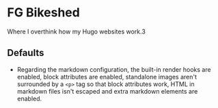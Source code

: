 # FG Bikeshed

Where I overthink how my Hugo websites work.3

## Defaults

* Regarding the markdown configuration, the built-in render hooks are enabled, block attributes are enabled, standalone images aren't surrounded by a `<p>` tag so that block attributes work, HTML in markdown files isn't escaped and extra markdown elements are enabled.
